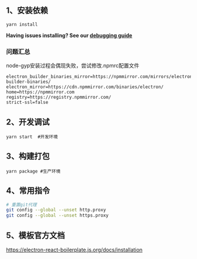## 1、安装依赖
```
yarn install
```
**Having issues installing? See our [debugging guide](https://github.com/electron-react-boilerplate/electron-react-boilerplate/issues/400)**

### 问题汇总
node-gyp安装过程会偶现失败，尝试修改.npmrc配置文件  
``` 
electron_builder_binaries_mirror=https://npmmirror.com/mirrors/electron-builder-binaries/  
electron_mirror=https://cdn.npmmirror.com/binaries/electron/     
home=https://npmmirror.com     
registry=https://registry.npmmirror.com/
strict-ssl=false
```


## 2、开发调试
```
yarn start  #开发环境
```

## 3、构建打包
```
yarn package #生产环境
```

## 4、常用指令
```bash
# 重置git代理
git config --global --unset http.proxy
git config --global --unset https.proxy
```
## 5、模板官方文档
https://electron-react-boilerplate.js.org/docs/installation
